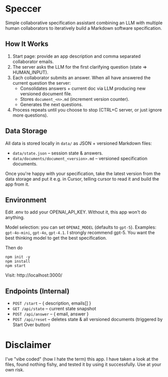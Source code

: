 # Speccer

Simple collaborative specification assistant combining an LLM with multiple human collaborators to iteratively build a Markdown software specification.

## How It Works
1. Start page: provide an app description and comma separated collaborator emails.
2. The server asks the LLM for the first clarifying question (state => HUMAN_INPUT).
3. Each collaborator submits an answer. When all have answered the current question the server:
   - Consolidates answers + current doc via LLM producing new versioned document file.
   - Stores `document_<n>.md` (increment version counter).
   - Generates the next questions.
4. Process repeats until you choose to stop (CTRL+C server, or just ignore more questions).

## Data Storage
All data is stored locally in `data/` as JSON + versioned Markdown files:
* `data/state.json` – session state & answers.
* `data/documents/document_<version>.md` – versioned specification documents.

Once you're happy with your specification, take the latest version from the data storage and put it e.g. in Cursor, telling cursor to read it and build the app from it.

## Environment
Edit .env to add your OPENAI_API_KEY. Without it, this app won't do anything.

Model selection: you can set `OPENAI_MODEL` (defaults to `gpt-5`). Examples: `gpt-4o-mini`, `gpt-4o`, `gpt-4.1`. I strongly recommend gpt-5. You want the best thinking model to get the best specification.

Then do
```
npm init -y
npm install
npm start
```

Visit: http://localhost:3000/

## Endpoints (Internal)
* `POST /start` – { description, emails[] }
* `GET /api/state` – current state snapshot
* `POST /api/answer` – { email, answer }
* `POST /api/reset` – deletes state & all versioned documents (triggered by Start Over button)

# Disclaimer
I've "vibe coded" (how I hate the term) this app. I have taken a look at the files, found nothing fishy, and tested it by using it successfully. Use at your own risk.

